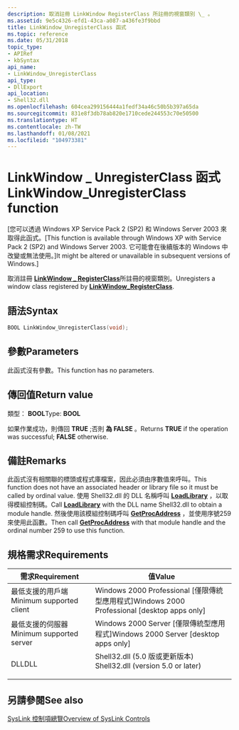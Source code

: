 ```yaml
---
description: 取消註冊 LinkWindow RegisterClass 所註冊的視窗類別 \_ 。
ms.assetid: 9e5c4326-efd1-43ca-a087-a436fe3f9bbd
title: LinkWindow_UnregisterClass 函式
ms.topic: reference
ms.date: 05/31/2018
topic_type:
- APIRef
- kbSyntax
api_name:
- LinkWindow_UnregisterClass
api_type:
- DllExport
api_location:
- Shell32.dll
ms.openlocfilehash: 604cea299156444a1fedf34a46c50b5b397a65da
ms.sourcegitcommit: 831e8f3db78ab820e1710cede244553c70e50500
ms.translationtype: HT
ms.contentlocale: zh-TW
ms.lasthandoff: 01/08/2021
ms.locfileid: "104973381"
---
```

# <a name="linkwindow_unregisterclass-function"></a><span data-ttu-id="c2486-103">LinkWindow \_ UnregisterClass 函式</span><span class="sxs-lookup"><span data-stu-id="c2486-103">LinkWindow\_UnregisterClass function</span></span>

<span data-ttu-id="c2486-104">\[您可以透過 Windows XP Service Pack 2 (SP2) 和 Windows Server 2003 來取得此函式。</span><span class="sxs-lookup"><span data-stu-id="c2486-104">\[This function is available through Windows XP with Service Pack 2 (SP2) and Windows Server 2003.</span></span> <span data-ttu-id="c2486-105">它可能會在後續版本的 Windows 中改變或無法使用。\]</span><span class="sxs-lookup"><span data-stu-id="c2486-105">It might be altered or unavailable in subsequent versions of Windows.\]</span></span>

<span data-ttu-id="c2486-106">取消註冊 [**LinkWindow \_ RegisterClass**](linkwindow-registerclass.md)所註冊的視窗類別。</span><span class="sxs-lookup"><span data-stu-id="c2486-106">Unregisters a window class registered by [**LinkWindow\_RegisterClass**](linkwindow-registerclass.md).</span></span>

## <a name="syntax"></a><span data-ttu-id="c2486-107">語法</span><span class="sxs-lookup"><span data-stu-id="c2486-107">Syntax</span></span>


```C++
BOOL LinkWindow_UnregisterClass(void);
```



## <a name="parameters"></a><span data-ttu-id="c2486-108">參數</span><span class="sxs-lookup"><span data-stu-id="c2486-108">Parameters</span></span>

<span data-ttu-id="c2486-109">此函式沒有參數。</span><span class="sxs-lookup"><span data-stu-id="c2486-109">This function has no parameters.</span></span>

## <a name="return-value"></a><span data-ttu-id="c2486-110">傳回值</span><span class="sxs-lookup"><span data-stu-id="c2486-110">Return value</span></span>

<span data-ttu-id="c2486-111">類型： **BOOL**</span><span class="sxs-lookup"><span data-stu-id="c2486-111">Type: **BOOL**</span></span>

<span data-ttu-id="c2486-112">如果作業成功，則傳回 **TRUE** ;否則 **為 FALSE** 。</span><span class="sxs-lookup"><span data-stu-id="c2486-112">Returns **TRUE** if the operation was successful; **FALSE** otherwise.</span></span>

## <a name="remarks"></a><span data-ttu-id="c2486-113">備註</span><span class="sxs-lookup"><span data-stu-id="c2486-113">Remarks</span></span>

<span data-ttu-id="c2486-114">此函式沒有相關聯的標頭或程式庫檔案，因此必須由序數值來呼叫。</span><span class="sxs-lookup"><span data-stu-id="c2486-114">This function does not have an associated header or library file so it must be called by ordinal value.</span></span> <span data-ttu-id="c2486-115">使用 Shell32.dll 的 DLL 名稱呼叫 [**LoadLibrary**](/windows/win32/api/libloaderapi/nf-libloaderapi-loadlibrarya) ，以取得模組控制碼。</span><span class="sxs-lookup"><span data-stu-id="c2486-115">Call [**LoadLibrary**](/windows/win32/api/libloaderapi/nf-libloaderapi-loadlibrarya) with the DLL name Shell32.dll to obtain a module handle.</span></span> <span data-ttu-id="c2486-116">然後使用該模組控制碼呼叫 [**GetProcAddress**](/windows/win32/api/libloaderapi/nf-libloaderapi-getprocaddress) ，並使用序號259來使用此函數。</span><span class="sxs-lookup"><span data-stu-id="c2486-116">Then call [**GetProcAddress**](/windows/win32/api/libloaderapi/nf-libloaderapi-getprocaddress) with that module handle and the ordinal number 259 to use this function.</span></span>

## <a name="requirements"></a><span data-ttu-id="c2486-117">規格需求</span><span class="sxs-lookup"><span data-stu-id="c2486-117">Requirements</span></span>



| <span data-ttu-id="c2486-118">需求</span><span class="sxs-lookup"><span data-stu-id="c2486-118">Requirement</span></span> | <span data-ttu-id="c2486-119">值</span><span class="sxs-lookup"><span data-stu-id="c2486-119">Value</span></span> |
|-------------------------------------|---------------------------------------------------------------------------------------------------------------|
| <span data-ttu-id="c2486-120">最低支援的用戶端</span><span class="sxs-lookup"><span data-stu-id="c2486-120">Minimum supported client</span></span><br/> | <span data-ttu-id="c2486-121">Windows 2000 Professional \[僅限傳統型應用程式\]</span><span class="sxs-lookup"><span data-stu-id="c2486-121">Windows 2000 Professional \[desktop apps only\]</span></span><br/>                                                    |
| <span data-ttu-id="c2486-122">最低支援的伺服器</span><span class="sxs-lookup"><span data-stu-id="c2486-122">Minimum supported server</span></span><br/> | <span data-ttu-id="c2486-123">Windows 2000 Server \[僅限傳統型應用程式\]</span><span class="sxs-lookup"><span data-stu-id="c2486-123">Windows 2000 Server \[desktop apps only\]</span></span><br/>                                                          |
| <span data-ttu-id="c2486-124">DLL</span><span class="sxs-lookup"><span data-stu-id="c2486-124">DLL</span></span><br/>                      | <dl> <span data-ttu-id="c2486-125"><dt>Shell32.dll (5.0 版或更新版本) </dt></span><span class="sxs-lookup"><span data-stu-id="c2486-125"><dt>Shell32.dll (version 5.0 or later)</dt></span></span> </dl> |



## <a name="see-also"></a><span data-ttu-id="c2486-126">另請參閱</span><span class="sxs-lookup"><span data-stu-id="c2486-126">See also</span></span>

<dl> <dt>

[<span data-ttu-id="c2486-127">SysLink 控制項總覽</span><span class="sxs-lookup"><span data-stu-id="c2486-127">Overview of SysLink Controls</span></span>](../controls/syslink-overview.md)
</dt> </dl>

 

 
